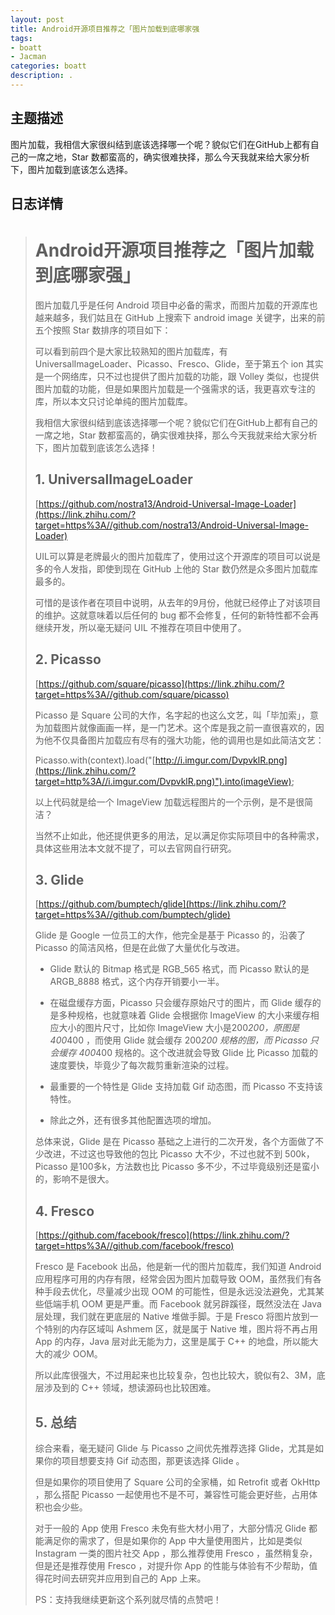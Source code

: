 ```yaml
---
layout: post
title: Android开源项目推荐之「图片加载到底哪家强
tags:
- boatt
- Jacman
categories: boatt
description: .
---
```

## 主题描述
图片加载，我相信大家很纠结到底该选择哪一个呢？貌似它们在GitHub上都有自己的一席之地，Star 数都蛮高的，确实很难抉择，那么今天我就来给大家分析下，图片加载到底该怎么选择。

<!-- more -->
## 日志详情

> # Android开源项目推荐之「图片加载到底哪家强」
>
> 图片加载几乎是任何 Android 项目中必备的需求，而图片加载的开源库也越来越多，我们姑且在 GitHub 上搜索下 android image 关键字，出来的前五个按照 Star 数排序的项目如下：
>
> 可以看到前四个是大家比较熟知的图片加载库，有 UniversalImageLoader、Picasso、Fresco、Glide，至于第五个 ion 其实是一个网络库，只不过也提供了图片加载的功能，跟 Volley 类似，也提供图片加载的功能，但是如果图片加载是一个强需求的话，我更喜欢专注的库，所以本文只讨论单纯的图片加载库。
>
> 我相信大家很纠结到底该选择哪一个呢？貌似它们在GitHub上都有自己的一席之地，Star 数都蛮高的，确实很难抉择，那么今天我就来给大家分析下，图片加载到底该怎么选择！
>
> ## 1. UniversalImageLoader
>
> [https://github.com/nostra13/Android-Universal-Image-Loader](https://link.zhihu.com/?target=https%3A//github.com/nostra13/Android-Universal-Image-Loader)
>
> UIL可以算是老牌最火的图片加载库了，使用过这个开源库的项目可以说是多的令人发指，即使到现在 GitHub 上他的 Star 数仍然是众多图片加载库最多的。
>
> 可惜的是该作者在项目中说明，从去年的9月份，他就已经停止了对该项目的维护。这就意味着以后任何的 bug 都不会修复，任何的新特性都不会再继续开发，所以毫无疑问 UIL 不推荐在项目中使用了。
>
> ## 2. Picasso
>
> [https://github.com/square/picasso](https://link.zhihu.com/?target=https%3A//github.com/square/picasso)
>
> Picasso 是 Square 公司的大作，名字起的也这么文艺，叫「毕加索」，意为加载图片就像画画一样，是一门艺术。这个库是我之前一直很喜欢的，因为他不仅具备图片加载应有尽有的强大功能，他的调用也是如此简洁文艺：
>
> Picasso.with(context).load("[http://i.imgur.com/DvpvklR.png](https://link.zhihu.com/?target=http%3A//i.imgur.com/DvpvklR.png)").into(imageView);
>
> 以上代码就是给一个 ImageView 加载远程图片的一个示例，是不是很简洁？
>
> 当然不止如此，他还提供更多的用法，足以满足你实际项目中的各种需求，具体这些用法本文就不提了，可以去官网自行研究。
>
> ## 3. Glide
>
> [https://github.com/bumptech/glide](https://link.zhihu.com/?target=https%3A//github.com/bumptech/glide)
>
> Glide 是 Google 一位员工的大作，他完全是基于 Picasso 的，沿袭了 Picasso 的简洁风格，但是在此做了大量优化与改进。
>
> - Glide 默认的 Bitmap 格式是 RGB_565 格式，而 Picasso 默认的是 ARGB_8888 格式，这个内存开销要小一半。
>
>
> - 在磁盘缓存方面，Picasso 只会缓存原始尺寸的图片，而 Glide 缓存的是多种规格，也就意味着 Glide 会根据你 ImageView 的大小来缓存相应大小的图片尺寸，比如你 ImageView 大小是200*200，原图是 400*400 ，而使用 Glide 就会缓存 200*200 规格的图，而 Picasso 只会缓存 400*400 规格的。这个改进就会导致 Glide 比 Picasso 加载的速度要快，毕竟少了每次裁剪重新渲染的过程。
>
>
> - 最重要的一个特性是 Glide 支持加载 Gif 动态图，而 Picasso 不支持该特性。
>
>
> - 除此之外，还有很多其他配置选项的增加。
>
> 总体来说，Glide 是在 Picasso 基础之上进行的二次开发，各个方面做了不少改进，不过这也导致他的包比 Picasso 大不少，不过也就不到 500k，Picasso 是100多k，方法数也比 Picasso 多不少，不过毕竟级别还是蛮小的，影响不是很大。
>
> ## 4. Fresco
>
> [https://github.com/facebook/fresco](https://link.zhihu.com/?target=https%3A//github.com/facebook/fresco)
>
> Fresco 是 Facebook 出品，他是新一代的图片加载库，我们知道 Android 应用程序可用的内存有限，经常会因为图片加载导致 OOM，虽然我们有各种手段去优化，尽量减少出现 OOM 的可能性，但是永远没法避免，尤其某些低端手机 OOM 更是严重。而 Facebook 就另辟蹊径，既然没法在 Java 层处理，我们就在更底层的 Native 堆做手脚。于是 Fresco 将图片放到一个特别的内存区域叫 Ashmem 区，就是属于 Native 堆，图片将不再占用 App 的内存，Java 层对此无能为力，这里是属于 C++ 的地盘，所以能大大的减少 OOM。
>
> 所以此库很强大，不过用起来也比较复杂，包也比较大，貌似有2、3M，底层涉及到的 C++ 领域，想读源码也比较困难。
>
> ## 5. 总结
>
> 综合来看，毫无疑问 Glide 与 Picasso 之间优先推荐选择 Glide，尤其是如果你的项目想要支持 Gif 动态图，那更该选择 Glide 。
>
> 但是如果你的项目使用了 Square 公司的全家桶，如 Retrofit 或者 OkHttp ，那么搭配 Picasso 一起使用也不是不可，兼容性可能会更好些，占用体积也会少些。
>
> 对于一般的 App 使用 Fresco 未免有些大材小用了，大部分情况 Glide 都能满足你的需求了，但是如果你的 App 中大量使用图片，比如是类似 Instagram 一类的图片社交 App ，那么推荐使用 Fresco ，虽然稍复杂，但是还是推荐使用 Fresco ，对提升你 App 的性能与体验有不少帮助，值得花时间去研究并应用到自己的 App 上来。
>
> PS：支持我继续更新这个系列就尽情的点赞吧！